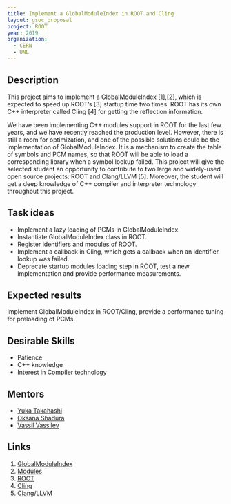 ```yaml
---
title: Implement a GlobalModuleIndex in ROOT and Cling
layout: gsoc_proposal
project: ROOT
year: 2019
organization:
  - CERN
  - UNL
---
```


## Description

This project aims to implement a GlobalModuleIndex [1],[2], which is expected to
speed up ROOT’s [3] startup time two times. ROOT has its own C++ interpreter
called Cling [4] for getting the reflection information.

We have been implementing C++ modules support in ROOT for the last few years,
and we have recently reached the production level. However, there is still a
room for optimization, and one of the possible solutions could be the
implementation of GlobalModuleIndex. It is a mechanism to create the table of
symbols and PCM names, so that ROOT will be able to load a corresponding library
when a symbol lookup failed. This project will give the selected student an
opportunity to contribute to two large and widely-used open source projects:
ROOT and Clang/LLVM [5]. Moreover, the student will get a deep knowledge of C++
compiler and interpreter technology throughout this project.

## Task ideas

- Implement a lazy loading of PCMs in GlobalModuleIndex.
- Instantiate GlobalModuleIndex class in ROOT.
- Register identifiers and modules of ROOT.
- Implement a callback in Cling, which gets a callback when an identifier lookup
  was failed.
- Deprecate startup modules loading step in ROOT, test a new implementation and
  provide performance measurements.

## Expected results

Implement GlobalModuleIndex in ROOT/Cling, provide a performance tuning for
preloading of PCMs.

## Desirable Skills

- Patience
- C++ knowledge
- Interest in Compiler technology

## Mentors

- [Yuka Takahashi](mailto:yukatkh@gmail.com)
- [Oksana Shadura](mailto:oksana.shadura@cern.ch)
- [Vassil Vassilev](mailto:vvasilev@cern.ch)

## Links

1. [GlobalModuleIndex](https://clang.llvm.org/doxygen/classclang_1_1GlobalModuleIndex.html)
2. [Modules](https://clang.llvm.org/docs/Modules.html)
3. [ROOT](https://github.com/root-project/root)
4. [Cling](https://github.com/root-project/cling)
5. [Clang/LLVM](https://clang.llvm.org/)
